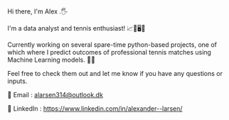 Hi there, I'm Alex .🖐 

I'm a data analyst and tennis enthusiast!  📈🔢🖥️🎾

Currently working on several spare-time python-based projects, one of which where I predict outcomes of professional tennis matches using Machine Learning models. 🤖🧠

Feel free to check them out and let me know if you have any questions or inputs. 

📧 Email : alarsen314@outlook.dk 

🔗 LinkedIn : https://www.linkedin.com/in/alexander--larsen/ 


